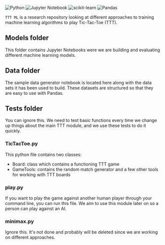 ![Python](https://img.shields.io/badge/python-3670A0?style=for-the-badge&logo=python&logoColor=ffdd54)
![Jupyter Notebook](https://img.shields.io/badge/jupyter-%23FA0F00.svg?style=for-the-badge&logo=jupyter&logoColor=white)
![scikit-learn](https://img.shields.io/badge/scikit--learn-%23F7931E.svg?style=for-the-badge&logo=scikit-learn&logoColor=white)
![Pandas](https://img.shields.io/badge/pandas-%23150458.svg?style=for-the-badge&logo=pandas&logoColor=white)


`TTT ML` is a research repository looking at different approaches to training machine learning algorithms to play Tic-Tac-Toe (TTT).

## Models folder
This folder contains Jupyter Notebooks were we are building and evaluating different machine learning models.

## Data folder
The sample data generator notebook is located here along with the data sets it has been used to build. These datasets are structured so that they are easy to use with Pandas.

## Tests folder
You can ignore this. We need to test basic functions every time we change up things about the main TTT module, and we use these tests to do it quickly.

### TicTacToe.py
This python file contains two classes:
- Board: class which contains a functioning TTT game
- GameTools: contains the random match generator and a few other tools for working with TTT boards

### play.py
If you want to play the game against another human player through your command line, you can run this file. We aim to use this module later on so a person can play against an AI.

### minimax.py
Ignore this. It's not done and probably will be deleted since we are working on different approaches.
